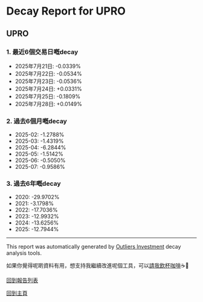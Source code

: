 # Decay Report for UPRO

## UPRO

### 1. 最近6個交易日嘅decay

- 2025年7月21日: -0.0339%
- 2025年7月22日: -0.0534%
- 2025年7月23日: -0.0536%
- 2025年7月24日: +0.0331%
- 2025年7月25日: -0.1809%
- 2025年7月28日: +0.0149%

### 2. 過去6個月嘅decay

- 2025-02: -1.2788%
- 2025-03: -1.4319%
- 2025-04: -6.2844%
- 2025-05: -1.5142%
- 2025-06: -0.5050%
- 2025-07: -0.9586%

### 3. 過去6年嘅decay

- 2020: -29.9702%
- 2021: -3.1798%
- 2022: -17.7036%
- 2023: -12.9932%
- 2024: -13.6256%
- 2025: -12.7944%

------------------------------
This report was automatically generated by [Outliers Investment](https://outliersecon.github.io/Outliers-Investment/) decay analysis tools.

如果你覺得呢啲資料有用，想支持我繼續改進呢個工具，可以[請我飲杯咖啡](https://buymeacoffee.com/outliersecon)☕🙏

[回到報告列表](https://outliersecon.github.io/Outliers-Investment/reports/reports_public)

[回到主頁](https://outliersecon.github.io/Outliers-Investment/)